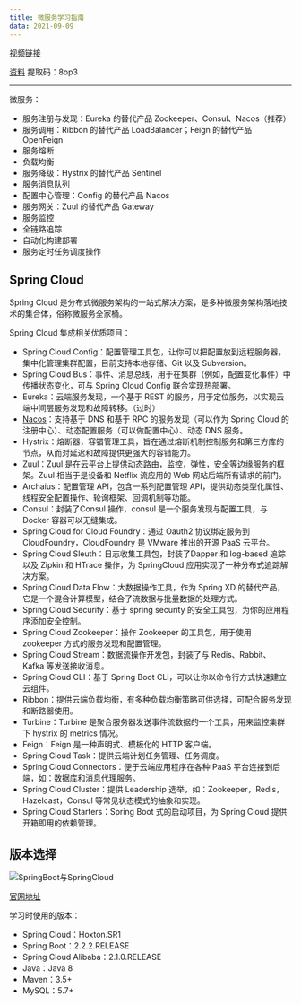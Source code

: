 ```yaml
---
title: 微服务学习指南
data: 2021-09-09
---
```





[视频链接](https://www.bilibili.com/video/BV18E411x7eT)

[资料](https://pan.baidu.com/s/1Kg7UUpO3wwALX6x28cWA7A#list/path=%2F%E5%B0%9A%E7%A1%85%E8%B0%B7Java%E5%AD%A6%E7%A7%91%E5%85%A8%E5%A5%97%E6%95%99%E7%A8%8B%EF%BC%88%E6%80%BB207.77GB%EF%BC%89%2F2.%E5%B0%9A%E7%A1%85%E8%B0%B7%E5%85%A8%E5%A5%97JAVA%E6%95%99%E7%A8%8B--%E5%BE%AE%E6%9C%8D%E5%8A%A1%E6%A0%B8%E5%BF%83%EF%BC%8846.39GB%EF%BC%89%2F%E5%B0%9A%E7%A1%85%E8%B0%B7SpringCloud%EF%BC%88Alibaba%EF%BC%89&parentPath=%2F) 提取码：8op3

---

微服务：

+ 服务注册与发现：Eureka 的替代产品 Zookeeper、Consul、Nacos（推荐）
+ 服务调用：Ribbon 的替代产品 LoadBalancer；Feign 的替代产品 OpenFeign
+ 服务熔断
+ 负载均衡
+ 服务降级：Hystrix 的替代产品 Sentinel
+ 服务消息队列
+ 配置中心管理：Config 的替代产品 Nacos
+ 服务网关：Zuul 的替代产品 Gateway
+ 服务监控
+ 全链路追踪
+ 自动化构建部署
+ 服务定时任务调度操作

## Spring Cloud

Spring Cloud 是分布式微服务架构的一站式解决方案，是多种微服务架构落地技术的集合体，俗称微服务全家桶。

Spring Cloud 集成相关优质项目：

+ Spring Cloud Config：配置管理工具包，让你可以把配置放到远程服务器，集中化管理集群配置，目前支持本地存储、Git 以及 Subversion。
+ Spring Cloud Bus：事件、消息总线，用于在集群（例如，配置变化事件）中传播状态变化，可与 Spring Cloud Config 联合实现热部署。
+ Eureka：云端服务发现，一个基于 REST 的服务，用于定位服务，以实现云端中间层服务发现和故障转移。（过时）
+ [Nacos](https://nacos.io/zh-cn/)：支持基于 DNS 和基于 RPC 的服务发现（可以作为 Spring Cloud 的注册中心）、动态配置服务（可以做配置中心）、动态 DNS 服务。
+ Hystrix：熔断器，容错管理工具，旨在通过熔断机制控制服务和第三方库的节点，从而对延迟和故障提供更强大的容错能力。
+ Zuul：Zuul 是在云平台上提供动态路由，监控，弹性，安全等边缘服务的框架。Zuul 相当于是设备和 Netflix 流应用的 Web 网站后端所有请求的前门。
+ Archaius：配置管理 API，包含一系列配置管理 API，提供动态类型化属性、线程安全配置操作、轮询框架、回调机制等功能。
+ Consul：封装了Consul 操作，consul 是一个服务发现与配置工具，与 Docker 容器可以无缝集成。
+ Spring Cloud for Cloud Foundry：通过 Oauth2 协议绑定服务到 CloudFoundry，CloudFoundry 是 VMware 推出的开源 PaaS 云平台。
+ Spring Cloud Sleuth：日志收集工具包，封装了Dapper 和 log-based 追踪以及 Zipkin 和 HTrace 操作，为 SpringCloud 应用实现了一种分布式追踪解决方案。
+ Spring Cloud Data Flow：大数据操作工具，作为 Spring XD 的替代产品，它是一个混合计算模型，结合了流数据与批量数据的处理方式。
+ Spring Cloud Security：基于 spring security 的安全工具包，为你的应用程序添加安全控制。
+ Spring Cloud Zookeeper：操作 Zookeeper 的工具包，用于使用 zookeeper 方式的服务发现和配置管理。
+ Spring Cloud Stream：数据流操作开发包，封装了与 Redis、Rabbit、Kafka 等发送接收消息。
+ Spring Cloud CLI：基于 Spring Boot CLI，可以让你以命令行方式快速建立云组件。
+ Ribbon：提供云端负载均衡，有多种负载均衡策略可供选择，可配合服务发现和断路器使用。
+ Turbine：Turbine 是聚合服务器发送事件流数据的一个工具，用来监控集群下 hystrix 的 metrics 情况。
+ Feign：Feign 是一种声明式、模板化的 HTTP 客户端。
+ Spring Cloud Task：提供云端计划任务管理、任务调度。
+ Spring Cloud Connectors：便于云端应用程序在各种 PaaS 平台连接到后端，如：数据库和消息代理服务。
+ Spring Cloud Cluster：提供 Leadership 选举，如：Zookeeper，Redis，Hazelcast，Consul 等常见状态模式的抽象和实现。
+ Spring Cloud Starters：Spring Boot 式的启动项目，为 Spring Cloud 提供开箱即用的依赖管理。

## 版本选择

![SpringBoot与SpringCloud](https://pic.imgdb.cn/item/6133818144eaada739d722b1.jpg)

[官网地址](https://spring.io/projects/spring-cloud)

学习时使用的版本：

+ Spring Cloud：Hoxton.SR1
+ Spring Boot：2.2.2.RELEASE
+ Spring Cloud Alibaba：2.1.0.RELEASE
+ Java：Java 8
+ Maven：3.5+
+ MySQL：5.7+
